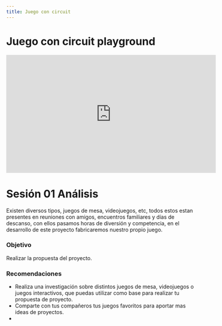```yaml
---
title: Juego con circuit
---
```


# Juego con circuit playground

<iframe width="560" height="315" src="https://www.youtube.com/embed/QQuFplHcqkw" frameborder="0" allow="accelerometer; autoplay; encrypted-media; gyroscope; picture-in-picture" allowfullscreen></iframe>

# Sesión 01 Análisis
Existen diversos tipos, juegos de mesa, videojuegos, etc, todos estos estan presentes en reuniones con amigos, encuentros familiares y días de descanso, con ellos pasamos horas de diversión y competencia, en el desarrollo de este proyecto fabricaremos nuestro propio juego.

### Objetivo 
Realizar la propuesta del proyecto.

### Recomendaciones 
+ Realiza una investigación sobre distintos juegos de mesa, videojuegos o juegos interactivos, que puedas utilizar como base para realizar tu propuesta de proyecto.
+ Comparte con tus compañeros tus juegos favoritos para aportar mas ideas de proyectos.
+ 
